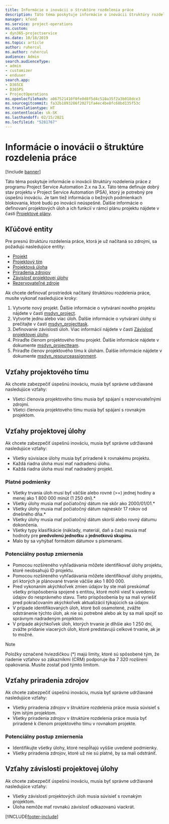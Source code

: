 ```yaml
---
title: Informácie o inovácii o štruktúre rozdelenia práce
description: Táto téma poskytuje informácie o inovácii štruktúry rozdelenia práce z programu Project Service Automation 2.x na 3.x.
manager: kfend
ms.service: project-operations
ms.custom:
- dyn365-projectservice
ms.date: 10/18/2019
ms.topic: article
author: ruhercul
ms.author: ruhercul
audience: Admin
search.audienceType:
- admin
- customizer
- enduser
search.app:
- D365CE
- D365PS
- ProjectOperations
ms.openlocfilehash: a067521410f0fe0d8f5d4c510a35f2a3b018dce3
ms.sourcegitcommit: fa32b1893286f20271fa4ec4be8fc68bd135f53c
ms.translationtype: HT
ms.contentlocale: sk-SK
ms.lasthandoff: 02/15/2021
ms.locfileid: "5281767"
---
```

# <a name="upgrade-considerations-for-the-work-breakdown-structure"></a>Informácie o inovácii o štruktúre rozdelenia práce

[!include [banner](../includes/psa-now-project-operations.md)]

Táto téma poskytuje informácie o inovácii štruktúry rozdelenia práce z programu Project Service Automation 2.x na 3.x. Táto téma definuje dobrý stav projektu v Project Service Automation (PSA), ktorý je potrebný pre úspešnú inováciu. Je tam tiež informácia o bežných podmienkach blokovania, ktoré budú po inovácii neúspešné. Ďalšie informácie o definovaní projektových úloh a ich funkcií v rámci plánu projektu nájdete v časti [Projektové plány](project-creating.md).

## <a name="key-entities"></a>Kľúčové entity
Pre presnú štruktúru rozdelenia práce, ktorá je už načítaná so zdrojmi, sa požadujú nasledujúce entity:

- [Projekt](https://docs.microsoft.com/dynamics365/customerengagement/on-premises/developer/entities/msdyn_project)
- [Projektový tím](https://docs.microsoft.com/dynamics365/customerengagement/on-premises/developer/entities/msdyn_projectteam)
- [Projektová úloha](https://docs.microsoft.com/dynamics365/customerengagement/on-premises/developer/entities/msdyn_projecttask)
- [Priradenia zdrojov](https://docs.microsoft.com/dynamics365/customerengagement/on-premises/developer/entities/msdyn_resourceassignment)
- [Závislosť projektovej úlohy](https://docs.microsoft.com/dynamics365/customerengagement/on-premises/developer/entities/msdyn_projecttaskdependency)
- [Rezervovateľné zdroje](https://docs.microsoft.com/dynamics365/customerengagement/on-premises/developer/entities/bookableresource)

Ak chcete definovať prostriedok načítaný štruktúrou rozdelenia práce, musíte vykonať nasledujúce kroky:

1. Vytvorte nový projekt. Ďalšie informácie o vytváraní nového projektu nájdete v časti [msdyn_project](https://docs.microsoft.com/dynamics365/customerengagement/on-premises/developer/entities/msdyn_project).
2. Vytvorte jednu alebo viac úloh. Ďalšie informácie o vytváraní úlohy si prečítajte v časti [msdyn_projecttask](https://docs.microsoft.com/dynamics365/customerengagement/on-premises/developer/entities/msdyn_projecttask).
3. Definovanie závislostí úloh. Viac informácií nájdete v časti [Závislosť projektovej úlohy](https://docs.microsoft.com/dynamics365/customerengagement/on-premises/developer/entities/msdyn_projecttaskdependency).
4. Priraďte členom projektového tímu projekt. Ďalšie informácie nájdete v dokumente [msdyn_projectteam](https://docs.microsoft.com/dynamics365/customerengagement/on-premises/developer/entities/msdyn_projectteam).
5. Priraďte členov projektového tímu k úlohám. Ďalšie informácie nájdete v dokumente [msdyn_resourceassignment](https://docs.microsoft.com/dynamics365/customerengagement/on-premises/developer/entities/msdyn_resourceassignment).

## <a name="project-team-relationships"></a>Vzťahy projektového tímu

Ak chcete zabezpečiť úspešnú inováciu, musia byť správne udržiavané nasledujúce vzťahy:
- Všetci členovia projektového tímu musia byť spájaní s rezervovateľnými zdrojmi.
- Všetci členovia projektového tímu musia byť spájaní s rovnakým projektom. 

## <a name="project-task-relationships"></a>Vzťahy projektovej úlohy
Ak chcete zabezpečiť úspešnú inováciu, musia byť správne udržiavané nasledujúce vzťahy:

- Všetky súvisiace úlohy musia byť priradené k rovnakému projektu.
- Každá riadna úloha musí mať nadradenú úlohu.
- Každá riadna úloha musí mať nadradený projekt.

### <a name="valid-conditions"></a>Platné podmienky

- Všetky trvania úloh musí byť väčšie alebo rovné (>=) jednej hodiny a menej ako 1 800 000 minút (1 250 dní).*
- Všetky úlohy musia mať počiatočný dátum nie skôr ako 2000/01/01.*
- Všetky úlohy musia mať počiatočný dátum najneskôr 17 rokov od dnešného dňa.*
- Všetky úlohy musia mať počiatočný dátum skorší alebo rovný dátumu dokončenia.
- Všetky typy klasifikácie (náklady, materiál, daň a čas) musia mať hodnoty pre **predvolenú jednotku** a **jednotkovú skupinu**.
- Malo by sa vyhýbať formátom dátumov s písmenami.

### <a name="potential-mitigation-steps"></a>Potenciálny postup zmiernenia
- Pomocou rozšíreného vyhľadávania môžete identifikovať úlohy projektu, ktoré neobsahujú ID projektu.
- Pomocou rozšíreného vyhľadávania môžete identifikovať úlohy projektu, pri ktorých je plánované trvanie väčšie ako 1 800 000.
- Pred vykonaním akýchkoľvek zmien údajov by ste mali preskúmať všetky prispôsobenia spojené s entitou, ktoré mohli viesť k uvedeniu údajov do nesprávneho stavu. Tieto prispôsobenia by sa mali vyriešiť pred pokračovaním akýchkoľvek aktualizácií týkajúcich sa údajov.
- V prípade identifikovaných úloh, ktoré boli osamotené, zvážte odstránenie týchto úloh, ak nie sú potrebné alebo ak by sa mali spojiť so správnym nadradeným projektom.
- V prípade akýchkoľvek úloh, ktorých trvanie je dlhšie ako 1 250 dní, zvážte pridanie viacerých úloh, ktoré predstavujú celkové trvanie, ak je to možné.

> [!NOTE]
> Položky označené hviezdičkou (\*) majú limity, ktoré sú spôsobené tým, že riadenie vzťahov so zákazníkmi (CRM) podporuje iba 7 320 rozšírení opakovania. Musíte zostať pod týmto limitom.

## <a name="resource-assignment-relationships"></a>Vzťahy priradenia zdrojov
Ak chcete zabezpečiť úspešnú inováciu, musia byť správne udržiavané nasledujúce vzťahy:

- Všetky priradenia zdrojov v štruktúre rozdelenia práce musia súvisieť s tým istým projektom.
- Všetky priradenia zdrojov v štruktúre rozdelenia práce musia byť priradené k členom projektového tímu v rovnakom projekte.

### <a name="potential-mitigation-steps"></a>Potenciálny postup zmiernenia
- Identifikujte všetky úlohy, ktoré nespĺňajú vyššie uvedené podmienky.  
- Všetky priradenia zdrojov, ktoré už nie sú platné, by sa mali odstrániť.

## <a name="project-task-dependency-relationships"></a>Vzťahy závislosti projektovej úlohy
Ak chcete zabezpečiť úspešnú inováciu, musia byť správne udržiavané nasledujúce vzťahy:

- Všetky závislosti projektových úloh musia súvisieť s rovnakým projektom.
- Úloha nemôže mať rovnakú závislosť odkazovanú viackrát.


[!INCLUDE[footer-include](../includes/footer-banner.md)]